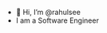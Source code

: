 - 👋 Hi, I’m @rahulsee
- I am a Software Engineer

<!---
rahulsee/rahulsee is a ✨ special ✨ repository because its `README.md` (this file) appears on your GitHub profile.
You can click the Preview link to take a look at your changes.
--->
